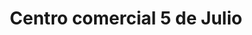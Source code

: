 ---
title: "Centro comercial 5 de Julio"
url: /puerto-la-cruz/centro-comercial-5-de-julio/
shop: centro comercial
---
